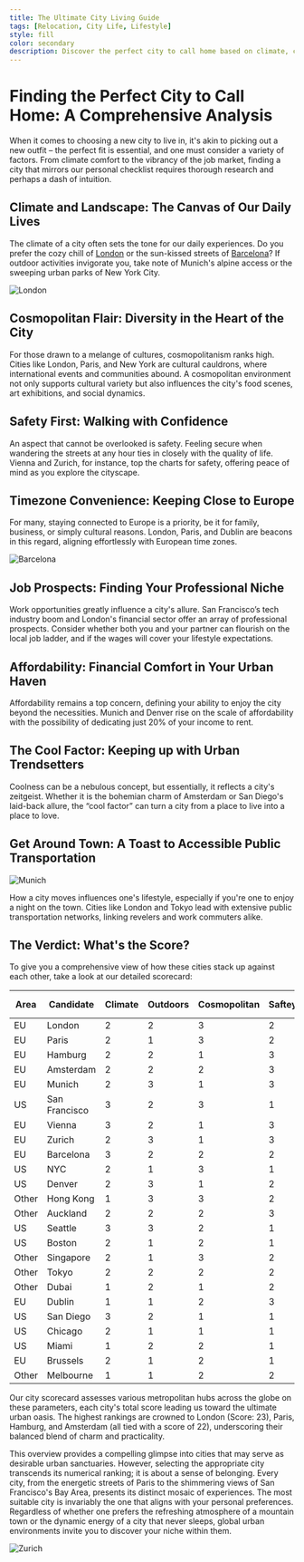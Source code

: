 ```yaml
---
title: The Ultimate City Living Guide
tags: [Relocation, City Life, Lifestyle]
style: fill
color: secondary
description: Discover the perfect city to call home based on climate, culture, safety, and more with our in-depth city living analysis.
---
```


# Finding the Perfect City to Call Home: A Comprehensive Analysis

When it comes to choosing a new city to live in, it's akin to picking out a new outfit – the perfect fit is essential, and one must consider a variety of factors. From climate comfort to the vibrancy of the job market, finding a city that mirrors our personal checklist requires thorough research and perhaps a dash of intuition.

## Climate and Landscape: The Canvas of Our Daily Lives

The climate of a city often sets the tone for our daily experiences. Do you prefer the cozy chill of [London](https://en.wikipedia.org/wiki/London#/media/File:London_Montage_L.jpg) or the sun-kissed streets of [Barcelona](https://en.wikipedia.org/wiki/Barcelona#/media/File:Collage_Barcelona.jpg)? If outdoor activities invigorate you, take note of Munich's alpine access or the sweeping urban parks of New York City.

![London](https://images.unsplash.com/photo-1513635269975-59663e0ac1ad?q=80&w=1740&auto=format&fit=crop&ixlib=rb-4.0.3&ixid=M3wxMjA3fDB8MHxwaG90by1wYWdlfHx8fGVufDB8fHx8fA%3D%3D)

## Cosmopolitan Flair: Diversity in the Heart of the City

For those drawn to a melange of cultures, cosmopolitanism ranks high. Cities like London, Paris, and New York are cultural cauldrons, where international events and communities abound. A cosmopolitan environment not only supports cultural variety but also influences the city's food scenes, art exhibitions, and social dynamics.

## Safety First: Walking with Confidence

An aspect that cannot be overlooked is safety. Feeling secure when wandering the streets at any hour ties in closely with the quality of life. Vienna and Zurich, for instance, top the charts for safety, offering peace of mind as you explore the cityscape.

## Timezone Convenience: Keeping Close to Europe

For many, staying connected to Europe is a priority, be it for family, business, or simply cultural reasons. London, Paris, and Dublin are beacons in this regard, aligning effortlessly with European time zones.

![Barcelona](https://images.unsplash.com/photo-1583422409516-2895a77efded?q=80&w=1740&auto=format&fit=crop&ixlib=rb-4.0.3&ixid=M3wxMjA3fDB8MHxwaG90by1wYWdlfHx8fGVufDB8fHx8fA%3D%3D)

## Job Prospects: Finding Your Professional Niche

Work opportunities greatly influence a city's allure. San Francisco’s tech industry boom and London's financial sector offer an array of professional prospects. Consider whether both you and your partner can flourish on the local job ladder, and if the wages will cover your lifestyle expectations.

## Affordability: Financial Comfort in Your Urban Haven

Affordability remains a top concern, defining your ability to enjoy the city beyond the necessities. Munich and Denver rise on the scale of affordability with the possibility of dedicating just 20% of your income to rent.

## The Cool Factor: Keeping up with Urban Trendsetters

Coolness can be a nebulous concept, but essentially, it reflects a city's zeitgeist. Whether it is the bohemian charm of Amsterdam or San Diego's laid-back allure, the “cool factor” can turn a city from a place to live into a place to love.

## Get Around Town: A Toast to Accessible Public Transportation

![Munich](https://plus.unsplash.com/premium_photo-1661963044865-eedf46a484af?q=80&w=1740&auto=format&fit=crop&ixlib=rb-4.0.3&ixid=M3wxMjA3fDB8MHxwaG90by1wYWdlfHx8fGVufDB8fHx8fA%3D%3D)

How a city moves influences one's lifestyle, especially if you're one to enjoy a night on the town. Cities like London and Tokyo lead with extensive public transportation networks, linking revelers and work commuters alike.

## The Verdict: What's the Score?

To give you a comprehensive view of how these cities stack up against each other, take a look at our detailed scorecard:

| Area  | Candidate     | Climate | Outdoors | Cosmopolitan | Saftey | Timezone | Jobs | Affordability | Coolness | Public Transport | Score |
| ----- | ------------- | ------- | -------- | ------------ | ------ | -------- | ---- | ------------- | -------- | ---------------- | ----- |
| EU    | London        | 2       | 2        | 3            | 2      | 3        | 3    | 2             | 3        | 3                | 23    |
| EU    | Paris         | 2       | 1        | 3            | 2      | 3        | 3    | 2             | 3        | 3                | 22    |
| EU    | Hamburg       | 2       | 2        | 1            | 3      | 3        | 2    | 3             | 3        | 3                | 22    |
| EU    | Amsterdam     | 2       | 2        | 2            | 3      | 3        | 2    | 2             | 3        | 3                | 22    |
| EU    | Munich        | 2       | 3        | 1            | 3      | 3        | 2    | 2             | 2        | 3                | 21    |
| US    | San Francisco | 3       | 2        | 3            | 1      | 1        | 3    | 2             | 3        | 2                | 20    |
| EU    | Vienna        | 3       | 2        | 1            | 3      | 3        | 1    | 2             | 2        | 3                | 20    |
| EU    | Zurich        | 2       | 3        | 1            | 3      | 3        | 3    | 1             | 1        | 3                | 20    |
| EU    | Barcelona     | 3       | 2        | 2            | 2      | 3        | 1    | 1             | 3        | 3                | 20    |
| US    | NYC           | 2       | 1        | 3            | 1      | 2        | 3    | 1             | 3        | 3                | 19    |
| US    | Denver        | 2       | 3        | 1            | 2      | 2        | 2    | 3             | 3        | 1                | 19    |
| Other | Hong Kong     | 1       | 3        | 3            | 2      | 1        | 2    | 2             | 2        | 3                | 19    |
| Other | Auckland      | 2       | 2        | 2            | 3      | 1        | 2    | 2             | 3        | 2                | 19    |
| US    | Seattle       | 3       | 3        | 2            | 1      | 1        | 3    | 2             | 2        | 1                | 18    |
| US    | Boston        | 2       | 1        | 2            | 1      | 2        | 3    | 2             | 2        | 2                | 17    |
| Other | Singapore     | 2       | 1        | 3            | 2      | 1        | 2    | 2             | 2        | 2                | 17    |
| Other | Tokyo         | 2       | 2        | 2            | 2      | 1        | 2    | 1             | 2        | 3                | 17    |
| Other | Dubai         | 1       | 2        | 1            | 2      | 2        | 3    | 3             | 2        | 1                | 17    |
| EU    | Dublin        | 1       | 1        | 2            | 3      | 3        | 3    | 1             | 1        | 1                | 16    |
| US    | San Diego     | 3       | 2        | 1            | 1      | 1        | 2    | 1             | 3        | 1                | 15    |
| US    | Chicago       | 2       | 1        | 1            | 1      | 2        | 2    | 2             | 2        | 2                | 15    |
| US    | Miami         | 1       | 2        | 2            | 1      | 2        | 1    | 2             | 3        | 1                | 15    |
| EU    | Brussels      | 2       | 1        | 2            | 1      | 3        | 1    | 1             | 1        | 3                | 15    |
| Other | Melbourne     | 1       | 1        | 2            | 2      | 1        | 2    | 2             | 2        | 2                | 15    |

Our city scorecard assesses various metropolitan hubs across the globe on these parameters, each city's total score leading us toward the ultimate urban oasis. The highest rankings are crowned to London (Score: 23), Paris, Hamburg, and Amsterdam (all tied with a score of 22), underscoring their balanced blend of charm and practicality.

This overview provides a compelling glimpse into cities that may serve as desirable urban sanctuaries. However, selecting the appropriate city transcends its numerical ranking; it is about a sense of belonging. Every city, from the energetic streets of Paris to the shimmering views of San Francisco's Bay Area, presents its distinct mosaic of experiences. The most suitable city is invariably the one that aligns with your personal preferences. Regardless of whether one prefers the refreshing atmosphere of a mountain town or the dynamic energy of a city that never sleeps, global urban environments invite you to discover your niche within them.

![Zurich](https://images.unsplash.com/photo-1620562423895-ad4924643d43?q=80&w=1632&auto=format&fit=crop&ixlib=rb-4.0.3&ixid=M3wxMjA3fDB8MHxwaG90by1wYWdlfHx8fGVufDB8fHx8fA%3D%3D)